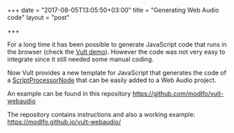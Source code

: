 +++
date = "2017-08-05T13:05:50+03:00"
title = "Generating Web Audio code"
layout = "post"

+++

For a long time it has been possible to generate JavaScript code that runs in the browser (check the [Vult demo](http://localhost:1313/vult/demo/)). However the code was not very easy to integrate since it still needed some manual coding.

Now Vult provides a new template for JavaScript that generates the code of a [ScriptProcessorNode](https://developer.mozilla.org/en-US/docs/Web/API/ScriptProcessorNode) that can be easily added to a Web Audio project.

<!--more-->

An example can be found in this repository https://github.com/modlfo/vult-webaudio

The repository contains instructions and also a working example: https://modlfo.github.io/vult-webaudio/

